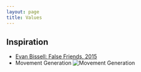 ```yaml
---
layout: page
title: Values
---
```


## Inspiration

* [Evan Bissell: False Friends, 2015](http://evanbissell.com/new-gallery-3/on9cecx9ttm8avk8f3vuf3br6xl3kw)
* Movement Generation ![Movement Generation](https://i.imgur.com/FvvGWbU.jpg)



